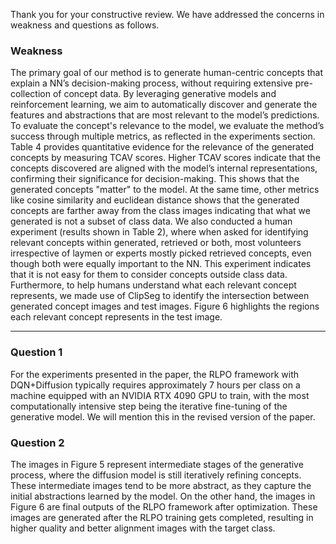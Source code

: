Thank you for your constructive review. We have addressed the concerns in weakness and questions as follows.

### Weakness

The primary goal of our method is to generate human-centric concepts that explain a NN’s decision-making process, without requiring extensive pre-collection of concept data. By leveraging generative models and reinforcement learning, we aim to automatically discover and generate the features and abstractions that are most relevant to the model’s predictions.
To evaluate the concept's relevance to the model, we evaluate the method’s success through multiple metrics, as reflected in the experiments section. Table 4 provides quantitative evidence for the relevance of the generated concepts by measuring TCAV scores. Higher TCAV scores indicate that the concepts discovered are aligned with the model’s internal representations, confirming their significance for decision-making. This shows that the generated concepts "matter" to the model. At the same time, other metrics like cosine similarity and euclidean distance shows that the generated concepts are farther away from the class images indicating that what we generated is not a subset of class data.
We also conducted a human experiment (results shown in Table 2), where when asked for identifying relevant concepts within generated, retrieved or both, most volunteers irrespective of laymen or experts mostly picked retrieved concepts, even though both were equally important to the NN. This experiment indicates that it is not easy for them to consider concepts outside class data.
Furthermore, to help humans understand what each relevant concept represents, we made use of ClipSeg to identify the intersection between generated concept images and test images. Figure 6 highlights the regions each relevant concept represents in the test image.

---

### Question 1

For the experiments presented in the paper, the RLPO framework with DQN+Diffusion typically requires approximately 7 hours per class on a machine equipped with an NVIDIA RTX 4090 GPU to train, with the most computationally intensive step being the iterative fine-tuning of the generative model. We will mention this in the revised version of the paper.

### Question 2

The images in Figure 5 represent intermediate stages of the generative process, where the diffusion model is still iteratively refining concepts. These intermediate images tend to be more abstract, as they capture the initial abstractions learned by the model. On the other hand, the images in Figure 6 are final outputs of the RLPO framework after optimization. These images are generated after the RLPO training gets completed, resulting in higher quality and better alignment images with the target class.

